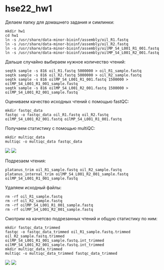 # hse22_hw1

Делаем папку для домашнего задания и симлинки:

```
mkdir hw1
cd hw1
ln -s /usr/share/data-minor-bioinf/assembly/oil_R1.fastq
ln -s /usr/share/data-minor-bioinf/assembly/oil_R2.fastq
ln -s /usr/share/data-minor-bioinf/assembly/oilMP_S4_L001_R1_001.fastq
ln -s /usr/share/data-minor-bioinf/assembly/oilMP_S4_L001_R2_001.fastq
```

Дальше случайно выбираем нужное количество чтений:

```
seqtk sample -s 816 oil_R1.fastq 5000000 > oil_R1_sample.fastq
seqtk sample -s 816 oil_R2.fastq 5000000 > oil_R2_sample.fastq
seqtk sample -s 816 oilMP_S4_L001_R1_001.fastq 1500000 > oilMP_S4_L001_R1_001_sample.fastq 
seqtk sample -s 816 oilMP_S4_L001_R2_001.fastq 1500000 > oilMP_S4_L001_R2_001_sample.fastq 
```

Оцениваем качество исходных чтений с помощью fastQC:

```
mkdir fastqc_data 
fastqc -o fastqc_data oil_R1.fastq oil_R2.fastq oilMP_S4_L001_R2_001.fastq oilMP_S4_L001_R1_001.fastq
```

 Получаем статистику с помощью multiQC:
 
 ```
 mkdir multiqc_data
 multiqc -o multiqc_data fastqc_data
 ```
 
 <image src="/Screenshot from 2022-10-03 22-02-11.png">
 
 <image src="/Screenshot from 2022-10-03 22-06-39.png">
 
 Подрезаем чтения:
 
 ```
 platanus_trim oil_R1_sample.fastq oil_R2_sample.fastq
 platanus_internal_trim oilMP_S4_L001_R2_001_sample.fastq oilMP_S4_L001_R1_001_sample.fastq
 ```
 
 Удаляем исходный файлы:
 
 ```
rm -rf oil_R1_sample.fastq
rm -rf oil_R2_sample.fastq
rm -rf oilMP_S4_L001_R1_001_sample.fastq 
rm -rf oilMP_S4_L001_R2_001_sample.fastq 
```

Смотрим на качетсво подрезанных чтений и общую статистику по ним:

```
mkdir fastqc_data_trimmed
fastqc -o fastqc_data_trimmed oil_R1_sample.fastq.trimmed oil_R2_sample.fastq.trimmed oilMP_S4_L001_R1_001_sample.fastq.int_trimmed oilMP_S4_L001_R2_001_sample.fastq.int_trimmed
mkdir multiqc_data_trimmed
multiqc -o multiqc_data_trimmed fastqc_data_trimmed
```

 <image src="/Screenshot from 2022-10-03 22-34-52.png">
 
 <image src="/Screenshot from 2022-10-03 22-35-25.png">
 
 
 
